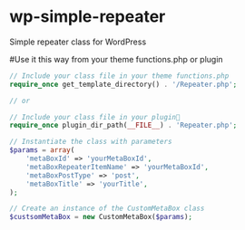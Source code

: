 # wp-simple-repeater
Simple repeater class for WordPress

#Use it this way from your theme functions.php or plugin

```php
// Include your class file in your theme functions.php
require_once get_template_directory() . '/Repeater.php';

// or

// Include your class file in your plugin
require_once plugin_dir_path(__FILE__) . 'Repeater.php';

// Instantiate the class with parameters
$params = array(
    'metaBoxId' => 'yourMetaBoxId',
    'metaBoxRepeaterItemName' => 'yourMetaBoxId',
    'metaBoxPostType' => 'post',
    'metaBoxTitle' => 'yourTitle',
);

// Create an instance of the CustomMetaBox class
$custsomMetaBox = new CustomMetaBox($params);
```